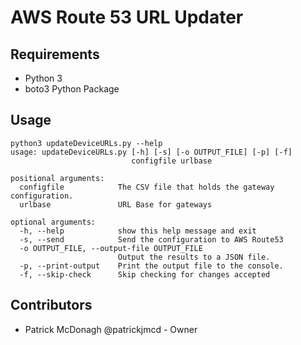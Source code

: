 # AWS Route 53 URL Updater

## Requirements

*   Python 3
*   boto3 Python Package


## Usage

```Shell
python3 updateDeviceURLs.py --help
usage: updateDeviceURLs.py [-h] [-s] [-o OUTPUT_FILE] [-p] [-f]
                           configfile urlbase

positional arguments:
  configfile            The CSV file that holds the gateway configuration.
  urlbase               URL Base for gateways

optional arguments:
  -h, --help            show this help message and exit
  -s, --send            Send the configuration to AWS Route53
  -o OUTPUT_FILE, --output-file OUTPUT_FILE
                        Output the results to a JSON file.
  -p, --print-output    Print the output file to the console.
  -f, --skip-check      Skip checking for changes accepted
```

## Contributors

*   Patrick McDonagh @patrickjmcd - Owner
